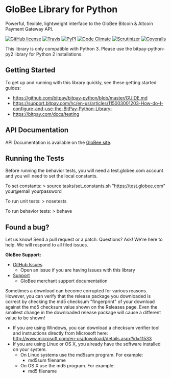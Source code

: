 # GloBee Library for Python
Powerful, flexible, lightweight interface to the GloBee Bitcoin & Altcoin Payment Gateway API.

[![GitHub license](https://img.shields.io/badge/license-MIT-blue.svg?style=flat-square)](https://raw.githubusercontent.com/bitpay/bitpay-python/master/LICENSE.txt)
[![Travis](https://img.shields.io/travis/bitpay/bitpay-python.svg?style=flat-square)](https://travis-ci.org/bitpay/bitpay-python)
[![PyPI](https://img.shields.io/pypi/v/bitpay.svg?style=flat-square)](https://pypi.python.org/pypi?%3Aaction=pkg_edit&name=bitpay)
[![Code Climate](https://img.shields.io/codeclimate/github/bitpay/bitpay-python.svg?style=flat-square)](https://codeclimate.com/github/bitpay/bitpay-python)
[![Scrutinizer](https://img.shields.io/scrutinizer/g/bitpay/bitpay-python.svg?style=flat-square)](https://scrutinizer-ci.com/g/bitpay/bitpay-python/)
[![Coveralls](https://img.shields.io/coveralls/bitpay/bitpay-python.svg?style=flat-square)](https://coveralls.io/r/bitpay/bitpay-python)

This library is only compatible with Python 3. Please use the bitpay-python-py2 library for Python 2 installations.

## Getting Started
To get up and running with this library quickly, see these getting started guides:
* https://github.com/bitpay/bitpay-python/blob/master/GUIDE.md
* https://support.bitpay.com/hc/en-us/articles/115003001203-How-do-I-configure-and-use-the-BitPay-Python-Library-
* https://bitpay.com/docs/testing

## API Documentation

API Documentation is available on the [GloBee site](https://globee.com/api-docs).

## Running the Tests

Before running the behavior tests, you will need a test.globee.com account and you will need to set the local constants.

To set constants:
    > source tasks/set_constants.sh "https://test.globee.com" your@email yourpassword

To run unit tests:
    > nosetests

To run behavior tests:
    > behave

## Found a bug?
Let us know! Send a pull request or a patch. Questions? Ask! We're here to help. We will respond to all filed issues.

**GloBee Support:**

* [GitHub Issues](https://github.com/GloBee-Official/bitpay-python/issues)
  * Open an issue if you are having issues with this library
* [Support](https://globee.com/getting-started)
  * GloBee merchant support documentation

Sometimes a download can become corrupted for various reasons.  However, you can verify that the release package you downloaded is correct by checking the md5 checksum "fingerprint" of your download against the md5 checksum value shown on the Releases page.  Even the smallest change in the downloaded release package will cause a different value to be shown!
  * If you are using Windows, you can download a checksum verifier tool and instructions directly from Microsoft here: http://www.microsoft.com/en-us/download/details.aspx?id=11533
  * If you are using Linux or OS X, you already have the software installed on your system.
    * On Linux systems use the md5sum program.  For example:
      * md5sum filename
    * On OS X use the md5 program.  For example:
      * md5 filename
